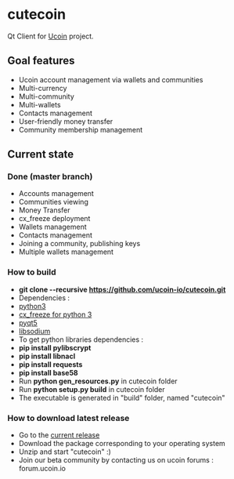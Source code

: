 cutecoin
========

Qt Client for [Ucoin](http://www.ucoin.io) project.


## Goal features
  * Ucoin account management via wallets and communities
  * Multi-currency
  * Multi-community
  * Multi-wallets
  * Contacts management
  * User-friendly money transfer
  * Community membership management

## Current state
### Done (master branch)
  * Accounts management
  * Communities viewing
  * Money Transfer
  * cx_freeze deployment
  * Wallets management
  * Contacts management
  * Joining a community, publishing keys
  * Multiple wallets management

### How to build
  * __git clone --recursive https://github.com/ucoin-io/cutecoin.git__
  * Dependencies :
   * [python3](https://www.python.org/downloads/)
   * [cx_freeze for python 3](http://cx-freeze.sourceforge.net/)
   * [pyqt5](http://www.riverbankcomputing.co.uk/software/pyqt/download5)
   * [libsodium](http://doc.libsodium.org/installation/README.html)
  * To get python libraries dependencies :
   * __pip install pylibscrypt__
   * __pip install libnacl__
   * __pip install requests__
   * __pip install base58__
  * Run __python gen_resources.py__ in cutecoin folder
  * Run __python setup.py build__ in cutecoin folder
  * The executable is generated in "build" folder, named "cutecoin"

### How to download latest release
  * Go to the [current release](https://github.com/ucoin-io/cutecoin/releases/tag/0.7.5)
  * Download the package corresponding to your operating system
  * Unzip and start "cutecoin" :)
  * Join our beta community by contacting us on ucoin forums : forum.ucoin.io

